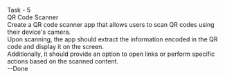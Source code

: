 Task - 5 
<br>
QR Code Scanner
<br>
Create a QR code scanner app that allows users to scan QR codes using their device's camera.<br>
Upon scanning, the app should extract the information encoded in the QR code and display it on the screen.<br>
Additionally, it should provide an option to open links or perform specific actions based on the scanned content.
<br>
--Done






